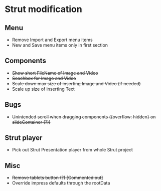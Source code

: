 Strut modification
==================

## Menu
+ Remove Import and Export menu items
+ New and Save menu items only in first section

## Components
+ ~~Show short FileName of Image and Video~~
+ ~~Seachbox for Image and Video~~
+ ~~Scale down max size of inserting Image and Video (if needed)~~
+ Scale up size of inserting Text

## Bugs
+ ~~Unintended scroll when dragging components ({overflow: hidden} on slideContainer (?))~~

## Strut player
+ Pick out Strut Presentation player from whole Strut project

## Misc
+ ~~Remove tablets button (?) [Commented out]~~
+ Override impress defaults through the rootData